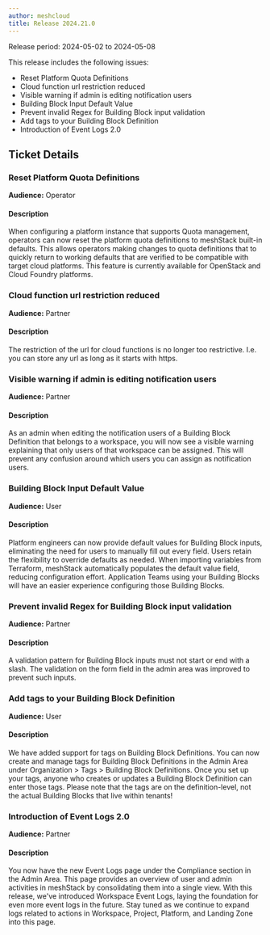 ```yaml
---
author: meshcloud
title: Release 2024.21.0
---
```


Release period: 2024-05-02 to 2024-05-08

This release includes the following issues:
* Reset Platform Quota Definitions
* Cloud function url restriction reduced
* Visible warning if admin is editing notification users
* Building Block Input Default Value
* Prevent invalid Regex for Building Block input validation
* Add tags to your Building Block Definition
* Introduction of Event Logs 2.0
<!--truncate-->

## Ticket Details
### Reset Platform Quota Definitions
**Audience:** Operator<br>

#### Description
When configuring a platform instance that supports Quota management, operators can now
reset the platform quota definitions to meshStack built-in defaults. This allows 
operators making changes to quota definitions that to quickly return to working defaults
that are verified to be compatible with target cloud platforms.
This feature is currently available for OpenStack and Cloud Foundry platforms.

### Cloud function url restriction reduced
**Audience:** Partner<br>

#### Description
The restriction of the url for cloud functions is no longer too restrictive. 
I.e. you can store any url as long as it starts with https.

### Visible warning if admin is editing notification users
**Audience:** Partner<br>

#### Description
As an admin when editing the notification users of a Building Block Definition that belongs to a workspace,
you will now see a visible warning explaining that only users of that workspace can be assigned.
This will prevent any confusion around which users you can assign as notification users.

### Building Block Input Default Value
**Audience:** User<br>

#### Description
Platform engineers can now provide default values for Building Block inputs, eliminating the need for users to manually fill out every field. Users 
retain the flexibility to override defaults as needed. When importing variables from Terraform, meshStack 
automatically populates the default value field, reducing configuration effort. Application Teams using your
Building Blocks will have an easier experience configuring those Building Blocks.

### Prevent invalid Regex for Building Block input validation
**Audience:** Partner<br>

#### Description
A validation pattern for Building Block inputs must not start or end with a slash.
The validation on the form field in the admin area was improved to prevent such inputs.

### Add tags to your Building Block Definition
**Audience:** User<br>

#### Description
We have added support for tags on Building Block Definitions. You can now create and manage tags for Building Block 
Definitions in the Admin Area under Organization > Tags > Building Block Definitions. Once you set up your tags, 
anyone who creates or updates a Building Block Definition can enter those tags. Please note that the tags are on 
the definition-level, not the actual Building Blocks that live within tenants!

### Introduction of Event Logs 2.0
**Audience:** Partner<br>

#### Description
You now have the new Event Logs page under the Compliance section in the 
Admin Area. This page provides an overview of user and admin activities 
in meshStack by consolidating them into a single view. With this release, 
we've introduced Workspace Event Logs, laying the foundation for even 
more event logs in the future. Stay tuned as we continue to expand logs 
related to actions in Workspace, Project, Platform, and Landing Zone 
into this page.

